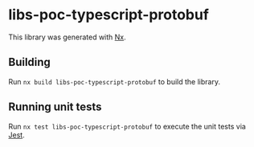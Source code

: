 # libs-poc-typescript-protobuf

This library was generated with [Nx](https://nx.dev).

## Building

Run `nx build libs-poc-typescript-protobuf` to build the library.

## Running unit tests

Run `nx test libs-poc-typescript-protobuf` to execute the unit tests via [Jest](https://jestjs.io).
